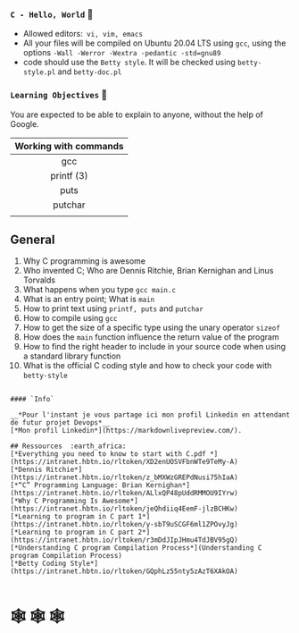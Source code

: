 ### ` C - Hello, World ` :dart:

* Allowed editors:` vi, vim, emacs`
* All your files will be compiled on Ubuntu 20.04 LTS using `gcc`, using the options `-Wall -Werror -Wextra -pedantic -std=gnu89 `
* code should use the `Betty style`. It will be checked using `betty-style.pl` and `betty-doc.pl`


### `Learning Objectives` :floppy_disk:

You are expected to be able to explain to anyone, without the help of Google.

| Working with commands |
|:--------------------: |
| gcc                   |
| printf (3)            |
| puts                  |
| putchar               |
|                       |

## General

1. Why C programming is awesome
2. Who invented C; Who are Dennis Ritchie, Brian Kernighan and Linus Torvalds
3. What happens when you type `gcc main.c`
4. What is an entry point; What is `main`
5. How to print text using `printf, puts` and `putchar`
6. How to compile using `gcc`
7. How to get the size of a specific type using the unary operator `sizeof`
8. How does the `main` function influence the return value of the program
9. How to find the right header to include in your source code when using a standard library function
10. What is the official C coding style and how to check your code with `betty-style`
   
```
   
#### `Info`

__*Pour l'instant je vous partage ici mon profil Linkedin en attendant de futur projet Devops*__ 
[*Mon profil Linkedin*](https://markdownlivepreview.com/). 

## Ressources  :earth_africa:
[*Everything you need to know to start with C.pdf *](https://intranet.hbtn.io/rltoken/XD2enUOSVFbnWTe9TeMy-A)
[*Dennis Ritchie*](https://intranet.hbtn.io/rltoken/z_bMXWzGREPdNusi75hIaA)
[*“C” Programming Language: Brian Kernighan*](https://intranet.hbtn.io/rltoken/ALlxQP48pUddRMMOU9IYrw)
[*Why C Programming Is Awesome*](https://intranet.hbtn.io/rltoken/jeQhdiiq4EemF-jlzBCHKw)
[*Learning to program in C part 1*](https://intranet.hbtn.io/rltoken/y-sbT9uSCGF6ml1ZPOvyJg)
[*Learning to program in C part 2*](https://intranet.hbtn.io/rltoken/r3mDdJIpJHmu4TdJBV95gQ)
[*Understanding C program Compilation Process*](Understanding C program Compilation Process)
[*Betty Coding Style*](https://intranet.hbtn.io/rltoken/GQphLz55nty5zAzT6XAkOA)


```
#    :spider_web: :spider_web: :spider_web:
